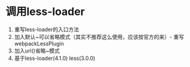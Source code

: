 # 调用less-loader

1. 重写less-loader的入口方法
2. 加入默认~可以省略模式（其实不推荐这么使用，应该按官方的来）- 重写 webpackLessPlugin
3. 加入url()省略~模式
4. 基于less-loader(4.1.0) less(3.0.0)

